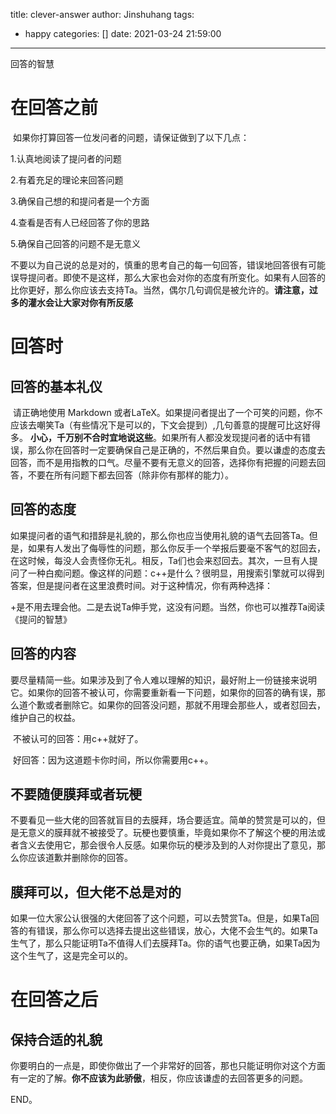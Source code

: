 title: clever-answer
author: Jinshuhang
tags:
  - happy
categories: []
date: 2021-03-24 21:59:00
---
回答的智慧

<!-- more -->
# 在回答之前

​      如果你打算回答一位发问者的问题，请保证做到了以下几点：

1.认真地阅读了提问者的问题

2.有着充足的理论来回答问题

3.确保自己想的和提问者是一个方面

4.查看是否有人已经回答了你的思路

5.确保自己回答的问题不是无意义

​       不要以为自己说的总是对的，慎重的思考自己的每一句回答，错误地回答很有可能误导提问者。即使不是这样，那么大家也会对你的态度有所变化。如果有人回答的比你更好，那么你应该去支持Ta。当然，偶尔几句调侃是被允许的。**请注意，过多的灌水会让大家对你有所反感**

# 回答时

## 回答的基本礼仪

​       请正确地使用 Markdown 或者LaTeX。如果提问者提出了一个可笑的问题，你不应该去嘲笑Ta（有些情况下是可以的，下文会提到）,几句善意的提醒可比这好得多。 **小心，千万别不合时宜地说这些**。如果所有人都没发现提问者的话中有错误，那么你在回答时一定要确保自己是正确的，不然后果自负。要以谦虚的态度去回答，而不是用指教的口气。尽量不要有无意义的回答，选择你有把握的问题去回答，不要在所有问题下都去回答（除非你有那样的能力）。

## 回答的态度

​       如果提问者的语气和措辞是礼貌的，那么你也应当使用礼貌的语气去回答Ta。但是，如果有人发出了侮辱性的问题，那么你反手一个举报后要毫不客气的怼回去，在这时候，每没人会责怪你无礼。相反，Ta们也会来怼回去。其次，一旦有人提问了一种白痴问题。像这样的问题：c++是什么？很明显，用搜索引擎就可以得到答案，但是提问者在这里浪费时间。对于这种情况，你有两种选择：

   +是不用去理会他。二是去说Ta伸手党，这没有问题。当然，你也可以推荐Ta阅读《提问的智慧》

## 回答的内容

​      要尽量精简一些。如果涉及到了令人难以理解的知识，最好附上一份链接来说明它。如果你的回答不被认可，你需要重新看一下问题，如果你的回答的确有误，那么道个歉或者删除它。如果你的回答没问题，那就不用理会那些人，或者怼回去，维护自己的权益。

​    不被认可的回答：用c++就好了。

​    好回答：因为这道题卡你时间，所以你需要用c++。

## 不要随便膜拜或者玩梗

   不要看见一些大佬的回答就盲目的去膜拜，场合要适宜。简单的赞赏是可以的，但是无意义的膜拜就不被接受了。玩梗也要慎重，毕竟如果你不了解这个梗的用法或者含义去使用它，那会很令人反感。如果你玩的梗涉及到的人对你提出了意见，那么你应该道歉并删除你的回答。

## 膜拜可以，但大佬不总是对的 

​      如果一位大家公认很强的大佬回答了这个问题，可以去赞赏Ta。但是，如果Ta回答的有错误，那么你可以选择去提出这些错误，放心，大佬不会生气的。如果Ta生气了，那么只能证明Ta不值得人们去膜拜Ta。你的语气也要正确，如果Ta因为这个生气了，这是完全可以的。

# 在回答之后

 ## 保持合适的礼貌

​       你要明白的一点是，即使你做出了一个非常好的回答，那也只能证明你对这个方面有一定的了解。**你不应该为此骄傲**，相反，你应该谦虚的去回答更多的问题。

END。